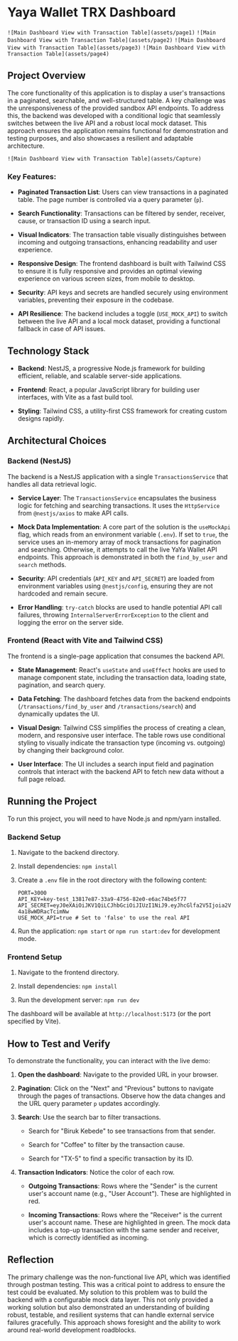 # Yaya Wallet TRX Dashboard

`![Main Dashboard View with Transaction Table](assets/page1)`
`![Main Dashboard View with Transaction Table](assets/page2)`
`![Main Dashboard View with Transaction Table](assets/page3)`
`![Main Dashboard View with Transaction Table](assets/page4)`

## Project Overview

The core functionality of this application is to display a user's transactions in a paginated, searchable, and well-structured table. A key challenge was the unresponsiveness of the provided sandbox API endpoints. To address this, the backend was developed with a conditional logic that seamlessly switches between the live API and a robust local mock dataset. This approach ensures the application remains functional for demonstration and testing purposes, and also showcases a resilient and adaptable architecture.

`![Main Dashboard View with Transaction Table](assets/Capture)`
### Key Features:

* **Paginated Transaction List**: Users can view transactions in a paginated table. The page number is controlled via a query parameter (`p`).

* **Search Functionality**: Transactions can be filtered by sender, receiver, cause, or transaction ID using a search input.

* **Visual Indicators**: The transaction table visually distinguishes between incoming and outgoing transactions, enhancing readability and user experience.

* **Responsive Design**: The frontend dashboard is built with Tailwind CSS to ensure it is fully responsive and provides an optimal viewing experience on various screen sizes, from mobile to desktop.

* **Security**: API keys and secrets are handled securely using environment variables, preventing their exposure in the codebase.

* **API Resilience**: The backend includes a toggle (`USE_MOCK_API`) to switch between the live API and a local mock dataset, providing a functional fallback in case of API issues.

## Technology Stack

* **Backend**: NestJS, a progressive Node.js framework for building efficient, reliable, and scalable server-side applications.

* **Frontend**: React, a popular JavaScript library for building user interfaces, with Vite as a fast build tool.

* **Styling**: Tailwind CSS, a utility-first CSS framework for creating custom designs rapidly.

## Architectural Choices

### Backend (NestJS)

The backend is a NestJS application with a single `TransactionsService` that handles all data retrieval logic.

* **Service Layer**: The `TransactionsService` encapsulates the business logic for fetching and searching transactions. It uses the `HttpService` from `@nestjs/axios` to make API calls.

* **Mock Data Implementation**: A core part of the solution is the `useMockApi` flag, which reads from an environment variable (`.env`). If set to `true`, the service uses an in-memory array of mock transactions for pagination and searching. Otherwise, it attempts to call the live YaYa Wallet API endpoints. This approach is demonstrated in both the `find_by_user` and `search` methods.

* **Security**: API credentials (`API_KEY` and `API_SECRET`) are loaded from environment variables using `@nestjs/config`, ensuring they are not hardcoded and remain secure.

* **Error Handling**: `try-catch` blocks are used to handle potential API call failures, throwing `InternalServerErrorException` to the client and logging the error on the server side.

### Frontend (React with Vite and Tailwind CSS)

The frontend is a single-page application that consumes the backend API.

* **State Management**: React's `useState` and `useEffect` hooks are used to manage component state, including the transaction data, loading state, pagination, and search query.

* **Data Fetching**: The dashboard fetches data from the backend endpoints (`/transactions/find_by_user` and `/transactions/search`) and dynamically updates the UI.

* **Visual Design**: Tailwind CSS simplifies the process of creating a clean, modern, and responsive user interface. The table rows use conditional styling to visually indicate the transaction type (incoming vs. outgoing) by changing their background color.

* **User Interface**: The UI includes a search input field and pagination controls that interact with the backend API to fetch new data without a full page reload.

## Running the Project

To run this project, you will need to have Node.js and npm/yarn installed.

### Backend Setup

1. Navigate to the backend directory.

2. Install dependencies: `npm install`

3. Create a `.env` file in the root directory with the following content:

   ```
   PORT=3000
   API_KEY=key-test_13817e87-33a9-4756-82e0-e6ac74be5f77
   API_SECRET=eyJ0eXAiOiJKV1QiLCJhbGciOiJIUzI1NiJ9.eyJhcGlfa2V5Ijoia2V5LXRlc3RfMTM4MTdlODctMzNhOS00NzU2LTgyZTAtZTZhYzc0YmU1Zjc3Iiwic2VjcmV0IjoiY2E5ZjJhMGM5ZGI1ZmRjZWUxMTlhNjNiMzNkMzVlMWQ4YTVkNGZiYyJ9.HesEEFWkY55B8JhxSJT4VPJTXZ-4a18wWDRacTcimNw
   USE_MOCK_API=true # Set to 'false' to use the real API
   
   ```

4. Run the application: `npm start` or `npm run start:dev` for development mode.

### Frontend Setup

1. Navigate to the frontend directory.

2. Install dependencies: `npm install`

3. Run the development server: `npm run dev`

The dashboard will be available at `http://localhost:5173` (or the port specified by Vite).

## How to Test and Verify

To demonstrate the functionality, you can interact with the live demo:

1. **Open the dashboard**: Navigate to the provided URL in your browser.

2. **Pagination**: Click on the "Next" and "Previous" buttons to navigate through the pages of transactions. Observe how the data changes and the URL query parameter `p` updates accordingly.

3. **Search**: Use the search bar to filter transactions.

   * Search for "Biruk Kebede" to see transactions from that sender.

   * Search for "Coffee" to filter by the transaction cause.

   * Search for "TX-5" to find a specific transaction by its ID.

4. **Transaction Indicators**: Notice the color of each row.

   * **Outgoing Transactions**: Rows where the "Sender" is the current user's account name (e.g., "User Account"). These are highlighted in red.

   * **Incoming Transactions**: Rows where the "Receiver" is the current user's account name. These are highlighted in green. The mock data includes a top-up transaction with the same sender and receiver, which is correctly identified as incoming.

## Reflection

The primary challenge was the non-functional live API, which was identified through postman testing. This was a critical point to address to ensure the test could be evaluated. My solution to this problem was to build the backend with a configurable mock data layer. This not only provided a working solution but also demonstrated an understanding of building robust, testable, and resilient systems that can handle external service failures gracefully. This approach shows foresight and the ability to work around real-world development roadblocks.

